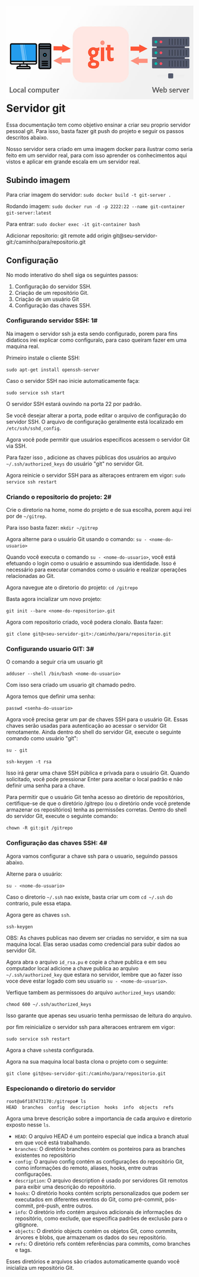 # ![banner](img/localhost-git-server.jpg) Servidor git

Essa documentação tem como objetivo ensinar a criar seu proprio servidor pessoal git. Para isso,
basta fazer git push do projeto e seguir os passos descritos abaixo. 

Nosso servidor sera criado em uma imagem docker para ilustrar como seria feito 
em um servidor real, para com isso aprender os conhecimentos aqui vistos e 
aplicar em grande escala em um servidor real.

## Subindo imagem

Para criar imagem do servidor: ``sudo docker build -t git-server .``

Rodando imagem: ``sudo docker run -d -p 2222:22 --name git-container git-server:latest``
 
Para entrar: ``sudo docker exec -it git-container bash``

Adicionar repositorio: git remote add origin git@seu-servidor-git:/caminho/para/repositorio.git

## Configuração

No modo interativo do shell siga os seguintes passos:

1. Configuração do servidor SSH.
2. Criação de um repositório Git.
3. Criação de um usuário Git
4. Configuração das chaves SSH.

### Configurando servidor SSH: 1#

Na imagem o servidor ssh ja esta sendo configurado, porem para fins didaticos irei explicar como
configuralo, para caso queiram fazer em uma maquina real.

Primeiro instale o cliente SSH: 

``sudo apt-get install openssh-server``

Caso o servidor SSH nao inicie automaticamente faça: 

``sudo service ssh start``

O servidor SSH estará ouvindo na porta 22 por padrão. 

Se você desejar alterar a porta, pode editar
o arquivo de configuração do servidor SSH. O arquivo de configuração geralmente 
está localizado em ``/etc/ssh/sshd_config``.

Agora você pode permitir que usuários específicos acessem o servidor Git via SSH. 

Para fazer isso
, adicione as chaves públicas dos usuários ao arquivo ``~/.ssh/authorized_keys`` do 
usuário "git" no servidor Git.

Agora reinicie o servidor SSH para as alteraçoes entrarem em vigor: ``sudo service ssh restart``

### Criando o repositorio do projeto: 2#

Crie o diretorio na home, nome do projeto e de sua escolha, porem aqui irei por de ``~/gitrep``.

Para isso basta fazer: ``mkdir ~/gitrep``

Agora alterne para o usuário Git usando o comando: ``su - <nome-do-usuario>``

Quando você executa o comando ``su - <nome-do-usuario>``, você está efetuando o login como o usuário e assumindo sua identidade. Isso é necessário para executar comandos como o usuário e realizar operações relacionadas ao Git.

Agora navegue ate o diretorio do projeto: ``cd /gitrepo``

Basta agora incializar um novo projeto:

``git init --bare <nome-do-repositorio>.git``

Agora com repositorio criado, você podera clonalo. Basta fazer:

``git clone git@<seu-servidor-git>:/caminho/para/repositorio.git``

### Configurando usuario GIT: 3#

O comando a seguir cria um usuario git

``adduser --shell /bin/bash <nome-do-usuario>``

Com isso sera criado um usuario git chamado pedro.

Agora temos que definir uma senha:

``passwd <senha-do-usuario>``

Agora você precisa gerar um par de chaves SSH para o usuário Git. Essas chaves serão usadas para autenticação ao acessar o servidor Git remotamente. Ainda dentro do shell do servidor Git, execute o seguinte comando como usuário "git":

``su - git``

``ssh-keygen -t rsa``

Isso irá gerar uma chave SSH pública e privada para o usuário Git. 
Quando solicitado, você pode pressionar Enter para aceitar o local padrão e não definir uma senha para a chave.

Para permitir que o usuário Git tenha acesso ao diretório de repositórios, certifique-se de que o diretório /gitrepo (ou o diretório onde você pretende armazenar os repositórios) tenha as permissões corretas. Dentro do shell do servidor Git, execute o seguinte comando:

``chown -R git:git /gitrepo``

### Configuração das chaves SSH: 4#

Agora vamos configurar a chave ssh para o usuario, seguindo passos abaixo.

Alterne para o usuário:

``su - <nome-do-usuario>``

Caso o diretorio ``~/.ssh`` nao existe, basta criar um com ``cd ~/.ssh`` 
do contrario, pule essa etapa.

Agora gere as chaves ``ssh``.

``ssh-keygen``

OBS: As chaves publicas nao devem ser criadas no servidor, e sim na sua maquina local. Elas serao
usadas como credencial para subir dados ao servidor Git.

Agora abra o arquivo ``id_rsa.pu`` e copie a chave publica e em seu computador local
adicione a chave publica ao arquivo ``~/.ssh/authorized_key`` que estara no servidor, lembre que ao fazer isso voce deve estar logado com seu usuario ``su - <nome-do-usuario>``.

Verfique tambem as permissoes do arquivo ``authorized_keys`` usando:

``chmod 600 ~/.ssh/authorized_keys``

Isso garante que apenas seu usuario tenha permissao de leitura do arquivo.

por fim reinicialize o servidor ssh para alteracoes entrarem em vigor:

``sudo service ssh restart``

Agora a chave ``ssh``esta configurada.

Agora na sua maquina local basta clona o projeto com o seguinte:

``git clone git@seu-servidor-git:/caminho/para/repositorio.git``


### Especionando o diretorio do servidor

```
root@a6f187473170:/gitrepo# ls
HEAD  branches  config  description  hooks  info  objects  refs
```

Agora uma breve descrição sobre a importancia de cada arquivo e diretorio
exposto nesse ``ls``.

 - ``HEAD``: O arquivo HEAD é um ponteiro especial que indica a branch atual em que você está trabalhando.
 - ``branches``: O diretório branches contém os ponteiros para as branches existentes no repositório
 - ``config``: O arquivo config contém as configurações do repositório Git, como informações do remoto, aliases, hooks, entre outras configurações.
 - ``description``: O arquivo description é usado por servidores Git remotos para exibir uma descrição do repositório.
 - ``hooks``: O diretório hooks contém scripts personalizados que podem ser executados em diferentes eventos do Git, como pré-commit, pós-commit, pré-push, entre outros.
 - ``info``: O diretório info contém arquivos adicionais de informações do repositório, como exclude, que especifica padrões de exclusão para o gitignore.
 - ``objects``: O diretório objects contém os objetos Git, como commits, árvores e blobs, que armazenam os dados do seu repositório.
 - ``refs``: O diretório refs contém referências para commits, como branches e tags.

 Esses diretórios e arquivos são criados automaticamente quando você inicializa um repositório Git.